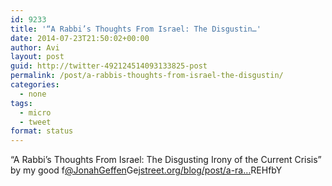 ```yaml
---
id: 9233
title: '“A Rabbi’s Thoughts From Israel: The Disgustin…'
date: 2014-07-23T21:50:02+00:00
author: Avi
layout: post
guid: http://twitter-492124514093133825-post
permalink: /post/a-rabbis-thoughts-from-israel-the-disgustin/
categories:
  - none
tags:
  - micro
  - tweet
format: status
---
```

“A Rabbi’s Thoughts From Israel: The Disgusting Irony of the Current Crisis” by my good f[@JonahGeffen](http://twitter.com/JonahGeffen)Ge[jstreet.org/blog/post/a-ra…](http://jstreet.org/blog/post/a-rabbis-thoughts-from-israel-the-disgusting-irony-of-the-current-crisis_1)REHfbY